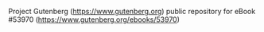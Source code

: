 Project Gutenberg (https://www.gutenberg.org) public repository for
eBook #53970 (https://www.gutenberg.org/ebooks/53970)
